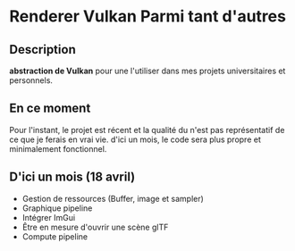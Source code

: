 # Renderer Vulkan Parmi tant d'autres

## Description
**abstraction de Vulkan** pour une l'utiliser dans mes projets universitaires et personnels.

## En ce moment
Pour l'instant, le projet est récent et la qualité du n'est pas représentatif de ce que je ferais en vrai vie.
d'ici un mois, le code sera plus propre et minimalement fonctionnel.

## D'ici un mois (18 avril)
- Gestion de ressources (Buffer, image et sampler)
- Graphique pipeline
- Intégrer ImGui
- Être en mesure d'ouvrir une scène glTF
- Compute pipeline




